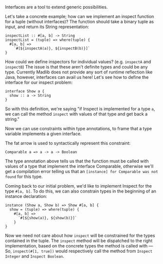 Interfaces are a tool to extend generic possibilities.

Let's take a concrete example; how can we implement an inspect function for a tuple (without interfaces)?
The function should take a binary tuple as input, and return its String representation:

```madlib
inspectList :: #[a, b] -> String
inspectList = (tuple) => where(tuple) {
  #[a, b] =>
    `#[${inspectA(a)}, ${inspectB(b)}]`
}
```


How could we define inspectors for individual values? (e.g. `inspectA` and `inspectB`)
The issue is that these aren't definite types and could be any type. Currently Madlib does not provide any sort of runtime reflection like Java, however, interfaces can avail us here!
Let's see how to define the interface for our inspect problem:
```madlib
interface Show a {
  show :: a -> String
}
```
So with this definition, we're saying "if Inspect is implemented for a type `a`, we can call the method `inspect` with values of that type and get back a string."

Now we can use constraints within type annotations, to frame that a type variable implements a given interface.

The fat arrow is used to syntactically represent this constraint:
```madlib
Comparable a => a -> a -> Boolean
```
The type annotation above tells us that the function must be called with values of a type that implement the interface Comparable, otherwise we'll get a compilation error telling us that an `[instance] for Comparable was not found` for this type.

Coming back to our initial problem, we'd like to implement Inspect for the type `#[a, b]`. To do this, we can also constrain types in the beginning of an instance declaration:

```madlib
instance (Show a, Show b) => Show #[a, b] {
  show = (tuple) => where(tuple) {
    #[a, b] =>
      `#[${show(a)}, ${show(b)}]`
    }
}
```

Now we need not care about how `inspect` will be constrained for the types contained in the tuple. The `inspect` method will be dispatched to the right implementation, based on the concrete types the method is called with &mdash; So, `inspect(#[1, true])` would respectively call the method from `Inspect Integer` and `Inspect Boolean`.

